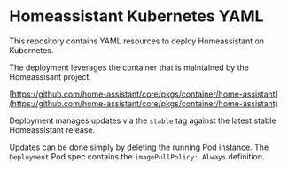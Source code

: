 # Homeassistant Kubernetes YAML

This repository contains YAML resources to deploy Homeassistant on Kubernetes. 

The deployment leverages the container that is maintained by the Homeassisant project. 

[https://github.com/home-assistant/core/pkgs/container/home-assistant](https://github.com/home-assistant/core/pkgs/container/home-assistant)

Deployment manages updates via the `stable` tag against the latest stable Homeassistant release. 

Updates can be done simply by deleting the running Pod instance. The `Deployment` Pod spec contains the `imagePullPolicy: Always` definition. 